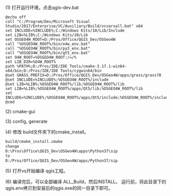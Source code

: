 

(1) 打开运行环境，点击qgis-dev.bat

```
@echo off
call "C:/Program/Dev/Microsoft Visual Studio/2017/Enterprise/VC/Auxiliary/Build/vcvarsall.bat" x64
set INCLUDE=%INCLUDE%;C:/Windows Kits/10/Lib/Include
set LIB=%LIB%;C:/Windows Kits/10/Lib
set OSGEO4W_ROOT=D:/Pros/Office/QGIS_Dev/OSGeo4W
call "%OSGEO4W_ROOT%/bin/o4w_env.bat"
call "%OSGEO4W_ROOT%/bin/py3_env.bat"
call "%OSGEO4W_ROOT%/bin/qt5_env.bat"
set O4W_ROOT=%OSGEO4W_ROOT:/=/%
set LIB_DIR=%O4W_ROOT%
path %PATH%;D:/Pros/IDE/IDE Tools/cmake-3.17.1-win64-x64/bin;D:/Pros/IDE/IDE Tools/cygwin64/bin
@set GRASS_PREFIX=D:/Pros/Office/QGIS_Dev/OSGeo4W/apps/grass/grass78
@set INCLUDE=%INCLUDE%;%OSGEO4W_ROOT%/include
@set LIB=%LIB%;%OSGEO4W_ROOT%/lib;%OSGEO4W_ROOT%/lib
set LIB=%LIB%;%OSGEO4W_ROOT%/apps/Qt5/lib;%OSGEO4W_ROOT%/lib
set INCLUDE=%INCLUDE%;%OSGEO4W_ROOT%/apps/Qt5/include;%OSGEO4W_ROOT%/include
@cmd
```

(2) cmake-gui

(3) config,  generate

(4) 修改 build文件夹下的cmake_install。

```bash
build/cmake_install.cmake
change
D:\Pros\Office\QGIS_Dev\OSGeo4W\apps\Python37\sip
to
D:/Pros/Office/QGIS_Dev/OSGeo4W/apps/Python37/sip
```

(5) 打开vs开始编译 qgis工程。

(6) 编译完后，可以全部编译 ALL_Build，然后INSTALL。
运行前，将此目录下的qgis.env拷贝到安装后的qgis.exe的同一目录下即可。
